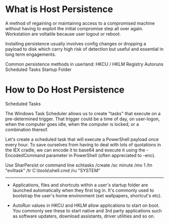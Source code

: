 # What is Host Persistence
A method of regaining or maintainng access to a compromised machine without having to exploit the initial compromise step all over again. Workstation are voltatile because user logout or reboot.

Installing persistence usually involves config changes or dropping a payload to disk which carry high risk of detection but useful and essential in long term engagements.

Common persistence methods in userland:
HKCU / HKLM Registry Autoruns
Scheduled Tasks
Startup Folder

# How to Do Host Persistence
Scheduled Tasks

The Windows Task Scheduler allows us to create "tasks" that execute on a pre-determined trigger. That trigger could be a time of day, on user-logon, when the computer goes idle, when the computer is locked, or a combination thereof.

Let's create a scheduled task that will execute a PowerShell payload once every hour. To save ourselves from having to deal with lots of quotations in the IEX cradle, we can encode it to base64 and execute it using the -EncodedCommand parameter in PowerShell (often appreciated to -enc).

Use SharPersist or command line schtasks /create /sc minute /mo 1 /tn "eviltask" /tr C:\tools\shell.cmd /ru "SYSTEM"
****
- Applications, files and shortcuts within a user's startup folder are launched automatically when they first log in. It's commonly used to bootstrap the user's home environment (set wallpapers, shortcut's etc).

- AutoRun values in HKCU and HKLM allow applications to start on boot. You commonly see these to start native and 3rd party applications such as software updaters, download assistants, driver utilities and so on.

